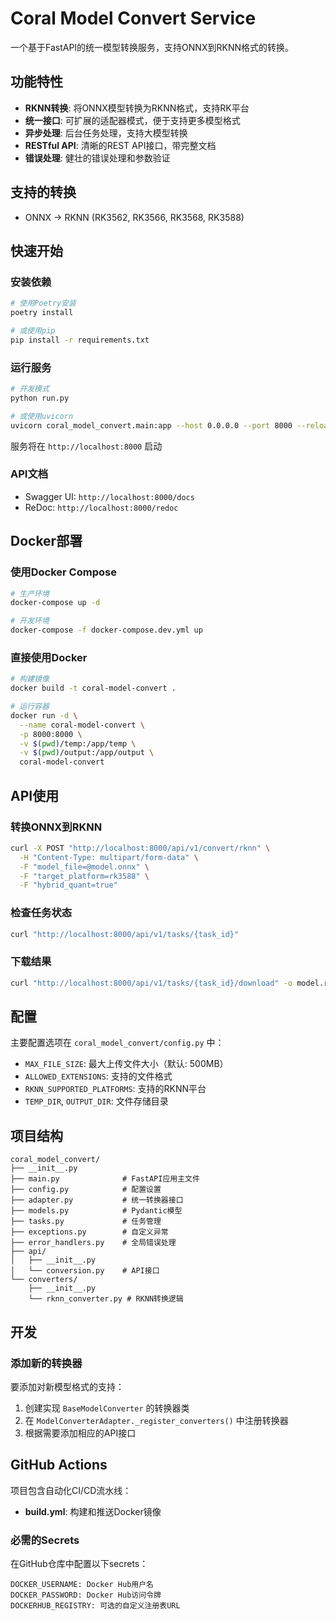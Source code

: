 # Coral Model Convert Service

一个基于FastAPI的统一模型转换服务，支持ONNX到RKNN格式的转换。

## 功能特性

- **RKNN转换**: 将ONNX模型转换为RKNN格式，支持RK平台
- **统一接口**: 可扩展的适配器模式，便于支持更多模型格式
- **异步处理**: 后台任务处理，支持大模型转换
- **RESTful API**: 清晰的REST API接口，带完整文档
- **错误处理**: 健壮的错误处理和参数验证

## 支持的转换

- ONNX → RKNN (RK3562, RK3566, RK3568, RK3588)

## 快速开始

### 安装依赖

```bash
# 使用Poetry安装
poetry install

# 或使用pip
pip install -r requirements.txt
```

### 运行服务

```bash
# 开发模式
python run.py

# 或使用uvicorn
uvicorn coral_model_convert.main:app --host 0.0.0.0 --port 8000 --reload
```

服务将在 `http://localhost:8000` 启动

### API文档

- Swagger UI: `http://localhost:8000/docs`
- ReDoc: `http://localhost:8000/redoc`

## Docker部署

### 使用Docker Compose

```bash
# 生产环境
docker-compose up -d

# 开发环境
docker-compose -f docker-compose.dev.yml up
```

### 直接使用Docker

```bash
# 构建镜像
docker build -t coral-model-convert .

# 运行容器
docker run -d \
  --name coral-model-convert \
  -p 8000:8000 \
  -v $(pwd)/temp:/app/temp \
  -v $(pwd)/output:/app/output \
  coral-model-convert
```

## API使用

### 转换ONNX到RKNN

```bash
curl -X POST "http://localhost:8000/api/v1/convert/rknn" \
  -H "Content-Type: multipart/form-data" \
  -F "model_file=@model.onnx" \
  -F "target_platform=rk3588" \
  -F "hybrid_quant=true"
```

### 检查任务状态

```bash
curl "http://localhost:8000/api/v1/tasks/{task_id}"
```

### 下载结果

```bash
curl "http://localhost:8000/api/v1/tasks/{task_id}/download" -o model.rknn
```

## 配置

主要配置选项在 `coral_model_convert/config.py` 中：

- `MAX_FILE_SIZE`: 最大上传文件大小（默认: 500MB）
- `ALLOWED_EXTENSIONS`: 支持的文件格式
- `RKNN_SUPPORTED_PLATFORMS`: 支持的RKNN平台
- `TEMP_DIR`, `OUTPUT_DIR`: 文件存储目录

## 项目结构

```
coral_model_convert/
├── __init__.py
├── main.py              # FastAPI应用主文件
├── config.py            # 配置设置
├── adapter.py           # 统一转换器接口
├── models.py            # Pydantic模型
├── tasks.py             # 任务管理
├── exceptions.py        # 自定义异常
├── error_handlers.py    # 全局错误处理
├── api/
│   ├── __init__.py
│   └── conversion.py    # API接口
└── converters/
    ├── __init__.py
    └── rknn_converter.py # RKNN转换逻辑
```

## 开发

### 添加新的转换器

要添加对新模型格式的支持：

1. 创建实现 `BaseModelConverter` 的转换器类
2. 在 `ModelConverterAdapter._register_converters()` 中注册转换器
3. 根据需要添加相应的API接口

## GitHub Actions

项目包含自动化CI/CD流水线：

- **build.yml**: 构建和推送Docker镜像

### 必需的Secrets

在GitHub仓库中配置以下secrets：

```
DOCKER_USERNAME: Docker Hub用户名
DOCKER_PASSWORD: Docker Hub访问令牌
DOCKERHUB_REGISTRY: 可选的自定义注册表URL
```